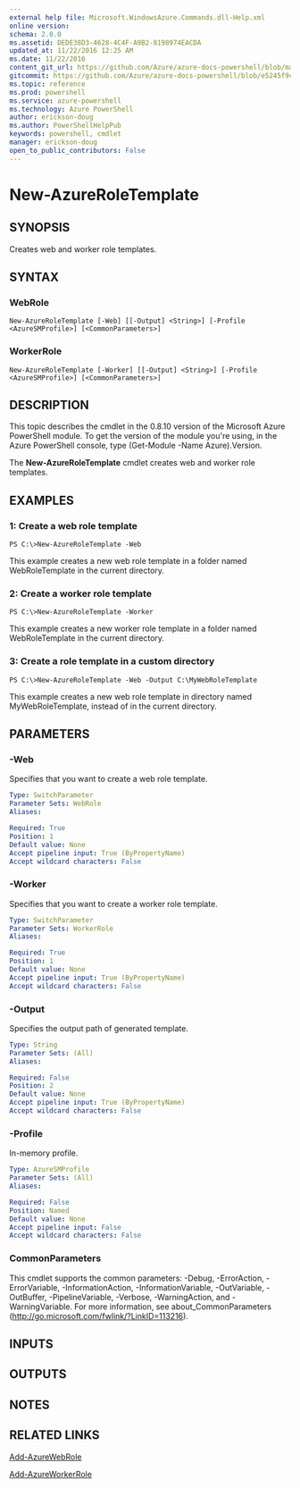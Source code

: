 ```yaml
---
external help file: Microsoft.WindowsAzure.Commands.dll-Help.xml
online version: 
schema: 2.0.0
ms.assetid: DEDE38D3-4628-4C4F-A9B2-8198974EACDA
updated_at: 11/22/2016 12:25 AM
ms.date: 11/22/2016
content_git_url: https://github.com/Azure/azure-docs-powershell/blob/master/azureps-cmdlets-docs/ServiceManagement/Azure.Compute/v2.1.0/New-AzureRoleTemplate.md
gitcommit: https://github.com/Azure/azure-docs-powershell/blob/e5245f9c2ed759dca260172c12d4ef03cef0982a/azureps-cmdlets-docs/ServiceManagement/Azure.Compute/v2.1.0/New-AzureRoleTemplate.md
ms.topic: reference
ms.prod: powershell
ms.service: azure-powershell
ms.technology: Azure PowerShell
author: erickson-doug
ms.author: PowerShellHelpPub
keywords: powershell, cmdlet
manager: erickson-doug
open_to_public_contributors: False
---
```


# New-AzureRoleTemplate

## SYNOPSIS
Creates web and worker role templates.

## SYNTAX

### WebRole
```
New-AzureRoleTemplate [-Web] [[-Output] <String>] [-Profile <AzureSMProfile>] [<CommonParameters>]
```

### WorkerRole
```
New-AzureRoleTemplate [-Worker] [[-Output] <String>] [-Profile <AzureSMProfile>] [<CommonParameters>]
```

## DESCRIPTION
This topic describes the cmdlet in the 0.8.10 version of the Microsoft Azure PowerShell module.
To get the version of the module you're using, in the Azure PowerShell console, type (Get-Module -Name Azure).Version.

The **New-AzureRoleTemplate** cmdlet creates web and worker role templates.

## EXAMPLES

### 1: Create a web role template
```
PS C:\>New-AzureRoleTemplate -Web
```

This example creates a new web role template in a folder named WebRoleTemplate in the current directory.

### 2: Create a worker role template
```
PS C:\>New-AzureRoleTemplate -Worker
```

This example creates a new worker role template in a folder named WebRoleTemplate in the current directory.

### 3: Create a role template in a custom directory
```
PS C:\>New-AzureRoleTemplate -Web -Output C:\MyWebRoleTemplate
```

This example creates a new web role template in directory named MyWebRoleTemplate, instead of in the current directory.

## PARAMETERS

### -Web
Specifies that you want to create a web role template.

```yaml
Type: SwitchParameter
Parameter Sets: WebRole
Aliases: 

Required: True
Position: 1
Default value: None
Accept pipeline input: True (ByPropertyName)
Accept wildcard characters: False
```

### -Worker
Specifies that you want to create a worker role template.

```yaml
Type: SwitchParameter
Parameter Sets: WorkerRole
Aliases: 

Required: True
Position: 1
Default value: None
Accept pipeline input: True (ByPropertyName)
Accept wildcard characters: False
```

### -Output
Specifies the output path of generated template.

```yaml
Type: String
Parameter Sets: (All)
Aliases: 

Required: False
Position: 2
Default value: None
Accept pipeline input: True (ByPropertyName)
Accept wildcard characters: False
```

### -Profile
In-memory profile.

```yaml
Type: AzureSMProfile
Parameter Sets: (All)
Aliases: 

Required: False
Position: Named
Default value: None
Accept pipeline input: False
Accept wildcard characters: False
```

### CommonParameters
This cmdlet supports the common parameters: -Debug, -ErrorAction, -ErrorVariable, -InformationAction, -InformationVariable, -OutVariable, -OutBuffer, -PipelineVariable, -Verbose, -WarningAction, and -WarningVariable. For more information, see about_CommonParameters (http://go.microsoft.com/fwlink/?LinkID=113216).

## INPUTS

## OUTPUTS

## NOTES

## RELATED LINKS

[Add-AzureWebRole](xref:ServiceManagement/Azure.Compute/v2.1.0/Add-AzureWebRole.md)

[Add-AzureWorkerRole](xref:ServiceManagement/Azure.Compute/v2.1.0/Add-AzureWorkerRole.md)


